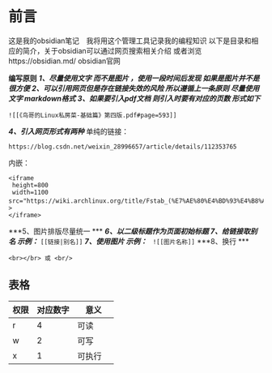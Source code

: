 # 前言
这是我的obsidian笔记　我将用这个管理工具记录我的编程知识
以下是目录和相应的简介，关于obsidian可以通过网页搜索相关介绍
或者浏览https://obsidian.md/ obsidian官网

__编写原则__
***1、尽量使用文字 而不是图片 ，使用一段时间后发现 如果是图片并不是很方便***
***2、可以引用网页但是存在链接失效的风险 所以遵循上一条原则 尽量使用文字 markdown格式***
***3、如果要引入pdf文档 则引入时要有对应的页数 形式如下***
```
![[《鸟哥的Linux私房菜-基础篇》第四版.pdf#page=593]]
```
***4、引入网页形式有两种***
单纯的链接：
```
https://blog.csdn.net/weixin_28996657/article/details/112353765
```
内嵌：
```
<iframe 
 height=800
 width=1100  
src="https://wiki.archlinux.org/title/Fstab_(%E7%AE%80%E4%BD%93%E4%B8%AD%E6%96%87)"　
>
</iframe>
```
***5、图片排版尽量统一 ***
***6、以二级标题作为页面初始标题***
***7、给链接取别名  示例：***
```[[链接|别名]]```
***7、使用图片  示例：***
``` ![[图片名称]]```
***8、换行  ***
```
<br></br> 或 <br/>
```
## 表格
| 权限 | 对应数字 |意义|
| ---- | ---- | ----|
| r | 	4　| 可读　　|
| w |	2　|	可写　　|
| x |	1　|	可执行　|